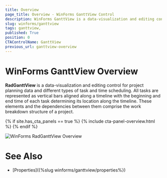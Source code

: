 ```yaml
---
title: Overview 
page_title: Overview - WinForms GanttView Control
description: WinForms GanttView is a data-visualization and editing control for project planning data and different types of task and time scheduling.
slug: winforms/ganttview
tags: ganttview,
published: True
position: 0
CTAControlName: GanttView
previous_url: ganttview-overview 
---
```


# WinForms GanttView Overview 

__RadGanttView__ is a data-visualization and editing control for project planning data and different types of task and time scheduling. All tasks are represented as vertical bars aligned along a timeline with the beginning and end time of each task determining its location along the timeline. These elements and the dependencies between them comprise the work breakdown structure of a project.

{% if site.has_cta_panels == true %}
{% include cta-panel-overview.html %}
{% endif %}
        
![WinForms RadGanttView Overview](images/ganttview-overview001.png)

# See Also

* [Properties]({%slug winforms/ganttview/properties%})

